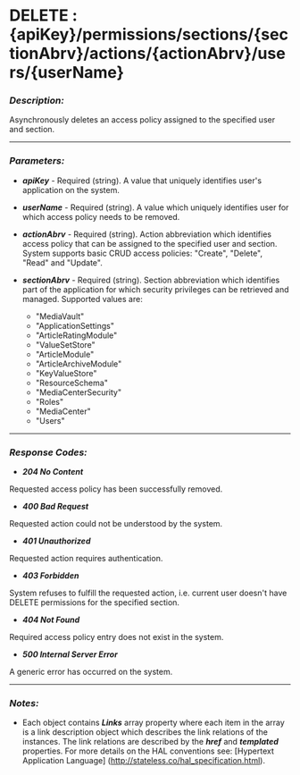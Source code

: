 
# DELETE : {apiKey}/permissions/sections/{sectionAbrv}/actions/{actionAbrv}/users/{userName} 

### *Description:* 
Asynchronously deletes an access policy assigned to the specified user and section. 



* * *
### *Parameters:*


- ***apiKey*** - Required (string). A value that uniquely identifies user&#39;s application on the system. 


- ***userName*** - Required (string). A value which uniquely identifies user for which access policy needs to be removed. 


- ***actionAbrv*** - Required (string). Action abbreviation which identifies access policy that can be assigned to the specified user and section.
            System supports basic CRUD access policies: &quot;Create&quot;, &quot;Delete&quot;, &quot;Read&quot; and &quot;Update&quot;. 


- ***sectionAbrv*** - Required (string). Section abbreviation which identifies part of the application for which security privileges can be retrieved
            and managed. Supported values are:
	- "MediaVault"
	- "ApplicationSettings"
	- "ArticleRatingModule"
	- "ValueSetStore"
	- "ArticleModule"
	- "ArticleArchiveModule"
	- "KeyValueStore"
	- "ResourceSchema"
	- "MediaCenterSecurity"
	- "Roles"
	- "MediaCenter"
	- "Users"



* * *
### *Response Codes:*


- ***204  No Content*** 

 Requested access policy has been successfully removed. 


- ***400  Bad Request*** 

 Requested action could not be understood by the system. 


- ***401  Unauthorized*** 

 Requested action requires authentication. 


- ***403  Forbidden*** 

 System refuses to fulfill the requested action, i.e. current user doesn&#39;t have DELETE permissions for the specified section. 


- ***404  Not Found*** 

 Required access policy entry does not exist in the system. 


- ***500  Internal Server Error*** 

 A generic error has occurred on the system. 



* * *
### *Notes:* 
- Each object contains ***Links*** array property where each item in the array is a link description object which describes the link relations of the instances. The link relations are described by the ***href*** and ***templated*** properties. For more details on the HAL conventions see: [Hypertext Application Language] (http://stateless.co/hal_specification.html).

